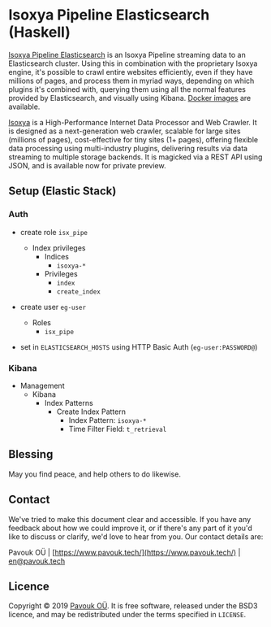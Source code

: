 # Isoxya Pipeline Elasticsearch (Haskell)

[Isoxya Pipeline Elasticsearch](https://github.com/pavouk-0/isoxya-pipeline-elasticsearch-hs) is an Isoxya Pipeline streaming data to an Elasticsearch cluster. Using this in combination with the proprietary Isoxya engine, it's possible to crawl entire websites efficiently, even if they have millions of pages, and process them in myriad ways, depending on which plugins it's combined with, querying them using all the normal features provided by Elasticsearch, and visually using Kibana. [Docker images](https://hub.docker.com/r/pavouk0/isoxya-pipeline-elasticsearch) are available.

[Isoxya](https://www.pavouk.tech/category/isoxya/) is a High-Performance Internet Data Processor and Web Crawler. It is designed as a next-generation web crawler, scalable for large sites (millions of pages), cost-effective for tiny sites (1+ pages), offering flexible data processing using multi-industry plugins, delivering results via data streaming to multiple storage backends. It is magicked via a REST API using JSON, and is available now for private preview.


## Setup (Elastic Stack)

### Auth

- create role `isx_pipe`
  - Index privileges
    - Indices
      - `isoxya-*`
    - Privileges
      - `index`
      - `create_index`

- create user `eg-user`
  - Roles
    - `isx_pipe`

- set in `ELASTICSEARCH_HOSTS` using HTTP Basic Auth (`eg-user:PASSWORD@`)

### Kibana

- Management
  - Kibana
    - Index Patterns
      - Create Index Pattern
        - Index Pattern: `isoxya-*`
        - Time Filter Field: `t_retrieval`


## Blessing

May you find peace, and help others to do likewise.


## Contact

We've tried to make this document clear and accessible. If you have any feedback about how we could improve it, or if there's any part of it you'd like to discuss or clarify, we'd love to hear from you. Our contact details are:

Pavouk OÜ | [https://www.pavouk.tech/](https://www.pavouk.tech/) | [en@pavouk.tech](mailto:en@pavouk.tech)


## Licence

Copyright © 2019 [Pavouk OÜ](https://www.pavouk.tech/). It is free software, released under the BSD3 licence, and may be redistributed under the terms specified in `LICENSE`.
